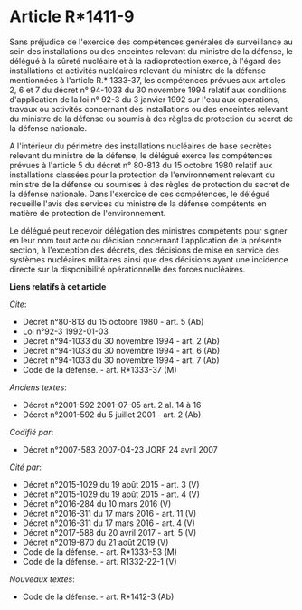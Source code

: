 # Article R*1411-9

Sans préjudice de l'exercice des compétences générales de surveillance au sein des installations ou des enceintes relevant du
ministre de la défense, le délégué à la sûreté nucléaire et à la radioprotection exerce, à l'égard des installations et
activités nucléaires relevant du ministre de la défense mentionnées à l'article R.* 1333-37, les compétences prévues aux
articles 2, 6 et 7 du décret n° 94-1033 du 30 novembre 1994 relatif aux conditions d'application de la loi n° 92-3 du 3
janvier 1992 sur l'eau aux opérations, travaux ou activités concernant des installations ou des enceintes relevant du
ministre de la défense ou soumis à des règles de protection du secret de la défense nationale.

A l'intérieur du périmètre des installations nucléaires de base secrètes relevant du ministre de la défense, le délégué
exerce les compétences prévues à l'article 5 du décret n° 80-813 du 15 octobre 1980 relatif aux installations classées pour
la protection de l'environnement relevant du ministre de la défense ou soumises à des règles de protection du secret de la
défense nationale. Dans l'exercice de ces compétences, le délégué recueille l'avis des services du ministre de la défense
compétents en matière de protection de l'environnement.

Le délégué peut recevoir délégation des ministres compétents pour signer en leur nom tout acte ou décision concernant
l'application de la présente section, à l'exception des décrets, des décisions de mise en service des systèmes nucléaires
militaires ainsi que des décisions ayant une incidence directe sur la disponibilité opérationnelle des forces nucléaires.

**Liens relatifs à cet article**

_Cite_:

  - Décret n°80-813 du 15 octobre 1980 - art. 5 (Ab)
  - Loi n°92-3 1992-01-03
  - Décret n°94-1033 du 30 novembre 1994 - art. 2 (Ab)
  - Décret n°94-1033 du 30 novembre 1994 - art. 6 (Ab)
  - Décret n°94-1033 du 30 novembre 1994 - art. 7 (Ab)
  - Code de la défense. - art. R*1333-37 (M)

_Anciens textes_:

  - Décret n°2001-592 2001-07-05 art. 2 al. 14 à 16
  - Décret n°2001-592 du 5 juillet 2001 - art. 2 (Ab)

_Codifié par_:

  - Décret n°2007-583 2007-04-23 JORF 24 avril 2007

_Cité par_:

  - Décret n°2015-1029 du 19 août 2015 - art. 3 (V)
  - Décret n°2015-1029 du 19 août 2015 - art. 4 (V)
  - Décret n°2016-284 du 10 mars 2016 (V)
  - Décret n°2016-311 du 17 mars 2016 - art. 11 (V)
  - Décret n°2016-311 du 17 mars 2016 - art. 4 (V)
  - Décret n°2017-588 du 20 avril 2017 - art. 5 (V)
  - Décret n°2019-870 du 21 août 2019 (V)
  - Code de la défense. - art. R*1333-53 (M)
  - Code de la défense. - art. R1332-22-1 (V)

_Nouveaux textes_:

  - Code de la défense. - art. R*1412-3 (Ab)
